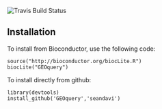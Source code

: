 ![Travis Build Status](https://api.travis-ci.org/seandavi/GEOquery.svg?branch=master)

## Installation

To install from Bioconductor, use the following code:

```{r}
source("http://bioconductor.org/biocLite.R")
biocLite("GEOquery")
```

To install directly from github:

```{r}
library(devtools)
install_github('GEOquery','seandavi')
```
